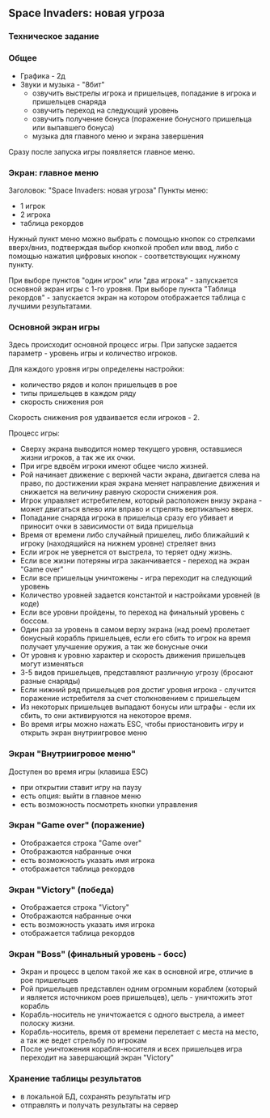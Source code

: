 ## Space Invaders: новая угроза
### Техническое задание

### Общее
- Графика - 2д
- Звуки и музыка - "8бит"
  - озвучить выстрелы игрока и пришельцев, попадание в игрока и пришельцев снаряда
  - озвучить переход на следующий уровень
  - озвучить получение бонуса (поражение бонусного пришельца или выпавшего бонуса)
  - музыка для главного меню и экрана завершения


Сразу после запуска игры появляется главное меню.

### Экран: главное меню

Заголовок: "Space Invaders: новая угроза"
Пункты меню:
* 1 игрок
* 2 игрока
* таблица рекордов

Нужный пункт меню можно выбрать с помощью кнопок со стрелками вверх/вниз, подтверждая выбор кнопкой пробел или ввод, либо с помощью нажатия цифровых кнопок - соответствующих нужному пункту.

При выборе пунктов "один игрок" или "два игрока" - запускается основной экран игры с 1-го уровня.
При выборе пункта "Таблица рекордов" - запускается экран на котором отображается таблица с лучшими результатами.

### Основной экран игры

Здесь происходит основной процесс игры.
При запуске задается параметр - уровень игры и количество игроков. 

Для каждого уровня игры определены настройки:
- количество рядов и колон пришельцев в рое
- типы пришельцев в каждом ряду
- скорость снижения роя

Скорость снижения роя удваивается если игроков - 2.

Процесс игры:

- Сверху экрана выводится номер текущего уровня, оставшиеся жизни игроков, а так же их очки.
- При игре вдвоём игроки имеют общее число жизней.
- Рой начинает движение с верхней части экрана, двигается слева на право, по достижении края экрана меняет направление движения и снижается на величину равную скорости снижения роя.
- Игрок управляет истребителем, который расположен внизу экрана - может двигаться влево или вправо и стрелять вертикально вверх.
- Попадание снаряда игрока в пришельца сразу его убивает и приносит очки в зависимости от вида пришельца
- Время от времени либо случайный пришелец, либо ближайший к игроку (находящийся на нижнем уровне) стреляет вниз
- Если игрок не увернется от выстрела, то теряет одну жизнь.  
- Если все жизни потеряны игра заканчивается - переход на экран "Game over"
- Если все пришельцы уничтожены - игра переходит на следующий уровень
- Количество уровней задается константой и настройками уровней (в коде)
- Если все уровни пройдены, то переход на финальный уровень с боссом.
- Один раз за уровень в самом верху экрана (над роем) пролетает бонусный корабль пришельцев, если его сбить то игрок на время получает улучшение оружия, а так же бонусные очки
- От уровня к уровню характер и скорость движения пришельцев могут изменяться
- 3-5 видов пришельцев, представляют различную угрозу (бросают разные снаряды)
- Если нижний ряд пришельцев роя достиг уровня игрока - случится поражение истребителя за счет столкновением с пришельцем
- Из некоторых пришельцев выпадают бонусы или штрафы - если их сбить, то они активируются на некоторое время. 
- Во время игры можно нажать ESC, чтобы приостановить игру и открыть экран внутриигровое меню

### Экран "Внутриигровое меню"

Доступен во время игры (клавиша ESC)

- при открытии ставит игру на паузу
- есть опция: выйти в главное меню
- есть возможность посмотреть кнопки управления

### Экран "Game over" (поражение)
- Отображается строка "Game over"
- Отображаются набранные очки
- есть возможность указать имя игрока
- отображается таблица рекордов

### Экран "Victory" (победа)
- Отображается строка "Victory"
- Отображаются набранные очки
- есть возможность указать имя игрока
- отображается таблица рекордов

### Экран "Boss" (финальный уровень - босс)
- Экран и процесс в целом такой же как в основной игре, отличие в рое пришельцев
- Рой пришельцев представлен одним огромным кораблем (который и является источником роев пришельцев), цель - уничтожить этот корабль
- Корабль-носитель не уничтожается с одного выстрела, а имеет полоску жизни.
- Корабль-носитель, время от времени перелетает с места на место, а так же ведет стрельбу по игрокам
- После уничтожения корабля-носителя и всех пришельцев игра переходит на завершающий экран "Victory"

### Хранение таблицы результатов
- в локальной БД, сохранять результаты игр
- отправлять и получать результаты на сервер
